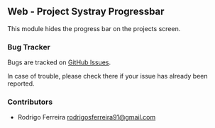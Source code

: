 ## Web - Project Systray Progressbar

This module hides the progress bar on the projects screen.

### Bug Tracker

Bugs are tracked on [GitHub Issues](https://github.com/multidadosti-erp/multidadosti-addons/issues).

In case of trouble, please check there if your issue has already been reported.

### Contributors

* Rodrigo Ferreira   <rodrigosferreira91@gmail.com>